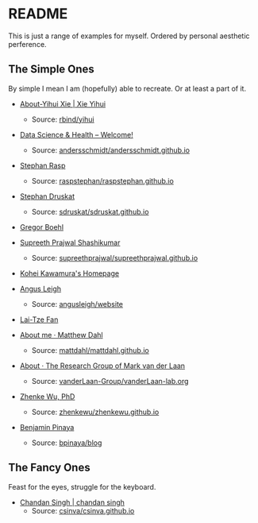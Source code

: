 # README

This is just a range of examples for myself. Ordered by personal aesthetic perference.

## The Simple Ones

By simple I mean I am (hopefully) able to recreate. Or at least a part of it.

- [About-Yihui Xie | Xie Yihui](https://yihui.org/en/about/)
    - Source: [rbind/yihui](https://github.com/rbind/yihui/)


- [Data Science & Health – Welcome!](https://andersschmidt.github.io/)
    - Source: [andersschmidt/andersschmidt.github.io](https://github.com/andersschmidt/andersschmidt.github.io)


- [Stephan Rasp](https://raspstephan.github.io/)
    - Source: [raspstephan/raspstephan.github.io](https://github.com/raspstephan/raspstephan.github.io)


- [Stephan Druskat](https://sdruskat.net/)
    - Source: [sdruskat/sdruskat.github.io](https://github.com/sdruskat/sdruskat.github.io)


- [Gregor Boehl](https://gregorboehl.com/)


- [Supreeth Prajwal Shashikumar](https://supreethprajwal.github.io/)
    - Source: [supreethprajwal/supreethprajwal.github.io](https://github.com/supreethprajwal/supreethprajwal.github.io)


- [Kohei Kawamura's Homepage](https://www.f.waseda.jp/kkawamura/)


- [Angus Leigh](https://www.cs.mcgill.ca/~aleigh1/)
    - Source: [angusleigh/website](https://github.com/angusleigh/website)


- [Lai-Tze Fan](https://laitzefan.wordpress.com/)


- [About me · Matthew Dahl](https://matthewdahl.me/)
    - Source: [mattdahl/mattdahl.github.io](https://github.com/mattdahl/mattdahl.github.io)


- [About · The Research Group of Mark van der Laan](https://vanderlaan-lab.org/about/)
    - Source: [vanderLaan-Group/vanderLaan-lab.org](https://github.com/vanderLaan-Group/vanderLaan-lab.org)


- [Zhenke Wu, PhD](https://zhenkewu.com/)
    - Source: [zhenkewu/zhenkewu.github.io](https://github.com/zhenkewu/zhenkewu.github.io)


- [Benjamin Pinaya](https://www.bpinaya.com/)
    - Source: [bpinaya/blog](https://github.com/bpinaya/blog)


## The Fancy Ones


Feast for the eyes, struggle for the keyboard.

- [Chandan Singh | chandan singh](https://csinva.io/)
    - Source: [csinva/csinva.github.io](https://github.com/csinva/csinva.github.io)
